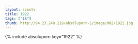 ```yaml
--- 
layout: sieutv
title: 1922
tags: ["1k"]
thumb: http://94.23.248.219/absoluporn-1/image/002/1922.jpg
---
```

{% include absoluporn key="1922" %} 
